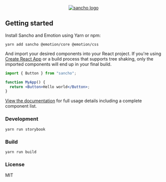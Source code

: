 <div align="center">
  <a href="https://sancho-ui.com/">
    <img alt="sancho logo"
    alt="Sancho is a responsive and accessible design system built with React, Typescript and Emotion. Named after the ever-faithful, hilariously acerbic sidekick of Don Quixote, Sancho is designed to help you no matter how quixotic your dreams may be."
     src="https://raw.githubusercontent.com/bmcmahen/sancho/theme/branding.png">
  </a>
</div>

## Getting started

Install Sancho and Emotion using Yarn or npm:

```
yarn add sancho @emotion/core @emotion/css
```

And import your desired components into your React project. If you're using [Create React App](https://github.com/facebook/create-react-app) or a build process that supports tree shaking, only the imported components will end up in your final build.

```jsx
import { Button } from "sancho";

function MyApp() {
  return <Button>Hello world</Button>;
}
```

[View the documentation](https://sancho-ui.com) for full usage details including a complete component list.

### Development

```
yarn run storybook
```

### Build

```
yarn run build
```

### License

MIT
